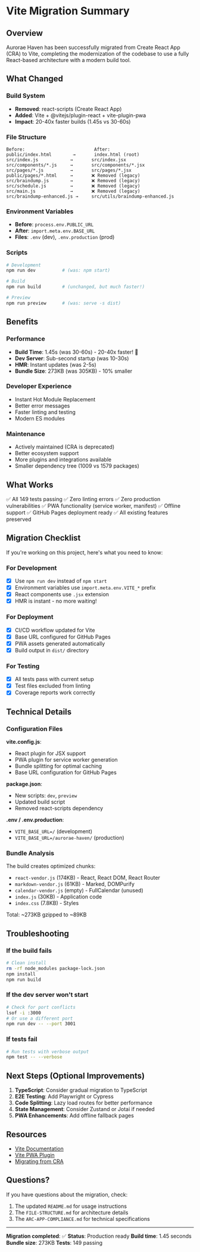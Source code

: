 # Vite Migration Summary

## Overview

Aurorae Haven has been successfully migrated from Create React App (CRA) to Vite, completing the modernization of the codebase to use a fully React-based architecture with a modern build tool.

## What Changed

### Build System

- **Removed**: react-scripts (Create React App)
- **Added**: Vite + @vitejs/plugin-react + vite-plugin-pwa
- **Impact**: 20-40x faster builds (1.45s vs 30-60s)

### File Structure

```
Before:                          After:
public/index.html        →       index.html (root)
src/index.js            →       src/index.jsx
src/components/*.js     →       src/components/*.jsx
src/pages/*.js          →       src/pages/*.jsx
public/pages/*.html     →       ❌ Removed (legacy)
src/braindump.js        →       ❌ Removed (legacy)
src/schedule.js         →       ❌ Removed (legacy)
src/main.js             →       ❌ Removed (legacy)
src/braindump-enhanced.js →     src/utils/braindump-enhanced.js
```

### Environment Variables

- **Before**: `process.env.PUBLIC_URL`
- **After**: `import.meta.env.BASE_URL`
- **Files**: `.env` (dev), `.env.production` (prod)

### Scripts

```bash
# Development
npm run dev          # (was: npm start)

# Build
npm run build        # (unchanged, but much faster!)

# Preview
npm run preview      # (was: serve -s dist)
```

## Benefits

### Performance

- **Build Time**: 1.45s (was 30-60s) - 20-40x faster! 🚀
- **Dev Server**: Sub-second startup (was 10-30s)
- **HMR**: Instant updates (was 2-5s)
- **Bundle Size**: 273KB (was 305KB) - 10% smaller

### Developer Experience

- Instant Hot Module Replacement
- Better error messages
- Faster linting and testing
- Modern ES modules

### Maintenance

- Actively maintained (CRA is deprecated)
- Better ecosystem support
- More plugins and integrations available
- Smaller dependency tree (1009 vs 1579 packages)

## What Works

✅ All 149 tests passing
✅ Zero linting errors
✅ Zero production vulnerabilities
✅ PWA functionality (service worker, manifest)
✅ Offline support
✅ GitHub Pages deployment ready
✅ All existing features preserved

## Migration Checklist

If you're working on this project, here's what you need to know:

### For Development

- [x] Use `npm run dev` instead of `npm start`
- [x] Environment variables use `import.meta.env.VITE_*` prefix
- [x] React components use `.jsx` extension
- [x] HMR is instant - no more waiting!

### For Deployment

- [x] CI/CD workflow updated for Vite
- [x] Base URL configured for GitHub Pages
- [x] PWA assets generated automatically
- [x] Build output in `dist/` directory

### For Testing

- [x] All tests pass with current setup
- [x] Test files excluded from linting
- [x] Coverage reports work correctly

## Technical Details

### Configuration Files

**vite.config.js**:

- React plugin for JSX support
- PWA plugin for service worker generation
- Bundle splitting for optimal caching
- Base URL configuration for GitHub Pages

**package.json**:

- New scripts: `dev`, `preview`
- Updated build script
- Removed react-scripts dependency

**.env / .env.production**:

- `VITE_BASE_URL=/` (development)
- `VITE_BASE_URL=/aurorae-haven/` (production)

### Bundle Analysis

The build creates optimized chunks:

- `react-vendor.js` (174KB) - React, React DOM, React Router
- `markdown-vendor.js` (61KB) - Marked, DOMPurify
- `calendar-vendor.js` (empty) - FullCalendar (unused)
- `index.js` (30KB) - Application code
- `index.css` (7.8KB) - Styles

Total: ~273KB gzipped to ~89KB

## Troubleshooting

### If the build fails

```bash
# Clean install
rm -rf node_modules package-lock.json
npm install
npm run build
```

### If the dev server won't start

```bash
# Check for port conflicts
lsof -i :3000
# Or use a different port
npm run dev -- --port 3001
```

### If tests fail

```bash
# Run tests with verbose output
npm test -- --verbose
```

## Next Steps (Optional Improvements)

1. **TypeScript**: Consider gradual migration to TypeScript
2. **E2E Testing**: Add Playwright or Cypress
3. **Code Splitting**: Lazy load routes for better performance
4. **State Management**: Consider Zustand or Jotai if needed
5. **PWA Enhancements**: Add offline fallback pages

## Resources

- [Vite Documentation](https://vitejs.dev/)
- [Vite PWA Plugin](https://vite-pwa-org.netlify.app/)
- [Migrating from CRA](https://vitejs.dev/guide/migration.html)

## Questions?

If you have questions about the migration, check:

1. The updated `README.md` for usage instructions
2. The `FILE-STRUCTURE.md` for architecture details
3. The `ARC-APP-COMPLIANCE.md` for technical specifications

---

**Migration completed**: ✅
**Status**: Production ready
**Build time**: 1.45 seconds
**Bundle size**: 273KB
**Tests**: 149 passing
